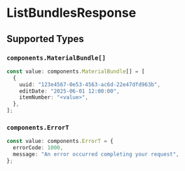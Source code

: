 # ListBundlesResponse


## Supported Types

### `components.MaterialBundle[]`

```typescript
const value: components.MaterialBundle[] = [
  {
    uuid: "123e4567-0e53-4563-ac6d-22e47dfd963b",
    editDate: "2025-06-01 12:00:00",
    itemNumber: "<value>",
  },
];
```

### `components.ErrorT`

```typescript
const value: components.ErrorT = {
  errorCode: 1000,
  message: "An error occurred completing your request",
};
```


